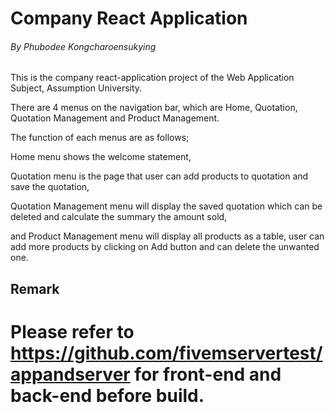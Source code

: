 # Company React Application

###### By Phubodee Kongcharoensukying

This is the company react-application project of the Web Application Subject, Assumption University.

There are 4 menus on the navigation bar, which are Home, Quotation, Quotation Management and Product Management.

The function of each menus are as follows;

Home menu shows the welcome statement,

Quotation menu is the page that user can add products to quotation and save the quotation,

Quotation Management menu will display the saved quotation which can be deleted and calculate the summary the amount sold,

and Product Management menu will display all products as a table, user can add more products by clicking on Add button and can delete the unwanted one.

## Remark
# Please refer to https://github.com/fivemservertest/appandserver for front-end and back-end before build.

